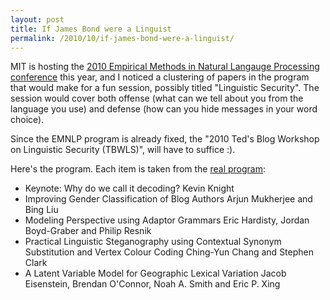```yaml
---
layout: post
title: If James Bond were a Linguist
permalink: /2010/10/if-james-bond-were-a-linguist/
---
```


MIT is hosting the [2010 Empirical Methods in Natural Langauge Processing
conference](http://www.lsi.upc.edu/events/emnlp2010/) this year, and I noticed
a clustering of papers in the program that would make for a fun session,
possibly titled "Linguistic Security". The session would cover both offense
(what can we tell about you from the language you use) and defense (how can you
hide messages in your word choice).

Since the EMNLP program is already fixed, the "2010 Ted's Blog Workshop on
Linguistic Security (TBWLS)", will have to suffice :).

Here's the program. Each item is taken from the [real
program](http://www.lsi.upc.edu/events/emnlp2010/program.html):

*   Keynote: Why do we call it decoding?
    Kevin Knight
*   Improving Gender Classification of Blog Authors
    Arjun Mukherjee and Bing Liu
*   Modeling Perspective using Adaptor Grammars
    Eric Hardisty, Jordan Boyd-Graber and Philip Resnik
*   Practical Linguistic Steganography using Contextual Synonym Substitution and Vertex Colour Coding
    Ching-Yun Chang and Stephen Clark
*   A Latent Variable Model for Geographic Lexical Variation
    Jacob Eisenstein, Brendan O'Connor, Noah A. Smith and Eric P. Xing


